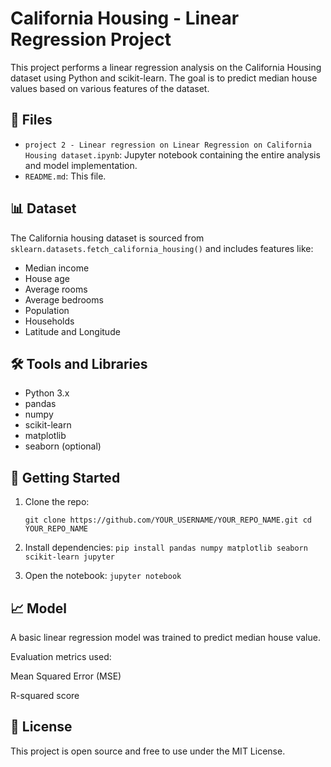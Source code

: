 # California Housing - Linear Regression Project

This project performs a linear regression analysis on the California Housing dataset using Python and scikit-learn. The goal is to predict median house values based on various features of the dataset.

## 📁 Files

- `project 2 - Linear regression on Linear Regression on California Housing dataset.ipynb`: Jupyter notebook containing the entire analysis and model implementation.
- `README.md`: This file.

## 📊 Dataset

The California housing dataset is sourced from `sklearn.datasets.fetch_california_housing()` and includes features like:
- Median income
- House age
- Average rooms
- Average bedrooms
- Population
- Households
- Latitude and Longitude

## 🛠️ Tools and Libraries

- Python 3.x
- pandas
- numpy
- scikit-learn
- matplotlib
- seaborn (optional)

## 🚀 Getting Started

1. Clone the repo:
   
   `git clone https://github.com/YOUR_USERNAME/YOUR_REPO_NAME.git
   cd YOUR_REPO_NAME`

2. Install dependencies:
    `pip install pandas numpy matplotlib seaborn scikit-learn jupyter`

3. Open the notebook:
   `jupyter notebook`

## 📈 Model
A basic linear regression model was trained to predict median house value.

Evaluation metrics used:

Mean Squared Error (MSE)

R-squared score

## 📄 License
This project is open source and free to use under the MIT License.
